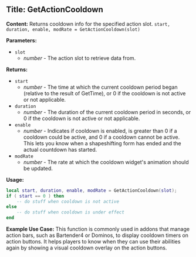 ## Title: GetActionCooldown

**Content:**
Returns cooldown info for the specified action slot.
`start, duration, enable, modRate = GetActionCooldown(slot)`

**Parameters:**
- `slot`
  - *number* - The action slot to retrieve data from.

**Returns:**
- `start`
  - *number* - The time at which the current cooldown period began (relative to the result of GetTime), or 0 if the cooldown is not active or not applicable.
- `duration`
  - *number* - The duration of the current cooldown period in seconds, or 0 if the cooldown is not active or not applicable.
- `enable`
  - *number* - Indicates if cooldown is enabled, is greater than 0 if a cooldown could be active, and 0 if a cooldown cannot be active. This lets you know when a shapeshifting form has ended and the actual countdown has started.
- `modRate`
  - *number* - The rate at which the cooldown widget's animation should be updated.

**Usage:**
```lua
local start, duration, enable, modRate = GetActionCooldown(slot);
if ( start == 0 ) then
    -- do stuff when cooldown is not active
else
    -- do stuff when cooldown is under effect
end
```

**Example Use Case:**
This function is commonly used in addons that manage action bars, such as Bartender4 or Dominos, to display cooldown timers on action buttons. It helps players to know when they can use their abilities again by showing a visual cooldown overlay on the action buttons.